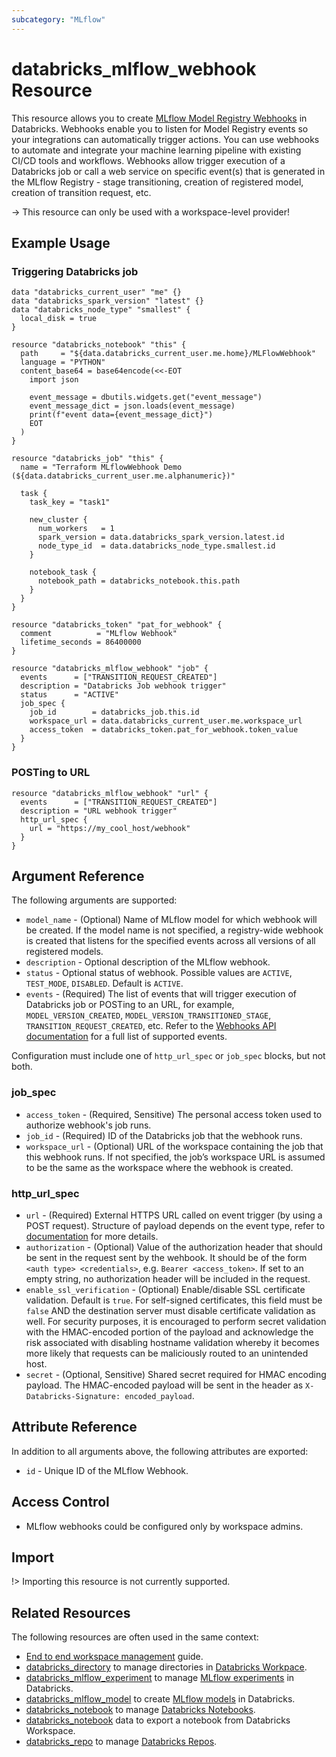 ```yaml
---
subcategory: "MLflow"
---
```

# databricks_mlflow_webhook Resource

This resource allows you to create [MLflow Model Registry Webhooks](https://docs.databricks.com/applications/mlflow/model-registry-webhooks.html) in Databricks.  Webhooks enable you to listen for Model Registry events so your integrations can automatically trigger actions. You can use webhooks to automate and integrate your machine learning pipeline with existing CI/CD tools and workflows. Webhooks allow trigger execution of a Databricks job or call a web service on specific event(s) that is generated in the MLflow Registry - stage transitioning, creation of registered model, creation of transition request, etc.

-> This resource can only be used with a workspace-level provider!

## Example Usage

### Triggering Databricks job

```hcl
data "databricks_current_user" "me" {}
data "databricks_spark_version" "latest" {}
data "databricks_node_type" "smallest" {
  local_disk = true
}

resource "databricks_notebook" "this" {
  path     = "${data.databricks_current_user.me.home}/MLFlowWebhook"
  language = "PYTHON"
  content_base64 = base64encode(<<-EOT
    import json

    event_message = dbutils.widgets.get("event_message")
    event_message_dict = json.loads(event_message)
    print(f"event data={event_message_dict}")
    EOT
  )
}

resource "databricks_job" "this" {
  name = "Terraform MLflowWebhook Demo (${data.databricks_current_user.me.alphanumeric})"

  task {
    task_key = "task1"

    new_cluster {
      num_workers   = 1
      spark_version = data.databricks_spark_version.latest.id
      node_type_id  = data.databricks_node_type.smallest.id
    }

    notebook_task {
      notebook_path = databricks_notebook.this.path
    }
  }
}

resource "databricks_token" "pat_for_webhook" {
  comment          = "MLflow Webhook"
  lifetime_seconds = 86400000
}

resource "databricks_mlflow_webhook" "job" {
  events      = ["TRANSITION_REQUEST_CREATED"]
  description = "Databricks Job webhook trigger"
  status      = "ACTIVE"
  job_spec {
    job_id        = databricks_job.this.id
    workspace_url = data.databricks_current_user.me.workspace_url
    access_token  = databricks_token.pat_for_webhook.token_value
  }
}
```

### POSTing to URL

```hcl
resource "databricks_mlflow_webhook" "url" {
  events      = ["TRANSITION_REQUEST_CREATED"]
  description = "URL webhook trigger"
  http_url_spec {
    url = "https://my_cool_host/webhook"
  }
}
```

## Argument Reference

The following arguments are supported:

* `model_name` - (Optional) Name of MLflow model for which webhook will be created. If the model name is not specified, a registry-wide webhook is created that listens for the specified events across all versions of all registered models.
* `description` - Optional description of the MLflow webhook.
* `status` - Optional status of webhook. Possible values are `ACTIVE`, `TEST_MODE`, `DISABLED`. Default is `ACTIVE`.
* `events` - (Required) The list of events that will trigger execution of Databricks job or POSTing to an URL, for example, `MODEL_VERSION_CREATED`, `MODEL_VERSION_TRANSITIONED_STAGE`, `TRANSITION_REQUEST_CREATED`, etc.  Refer to the [Webhooks API documentation](https://docs.databricks.com/dev-tools/api/latest/mlflow.html#operation/create-registry-webhook) for a full list of supported events.

Configuration must include one of `http_url_spec` or `job_spec` blocks, but not both.

### job_spec

* `access_token` - (Required, Sensitive) The personal access token used to authorize webhook's job runs.
* `job_id` - (Required) ID of the Databricks job that the webhook runs.
* `workspace_url` - (Optional) URL of the workspace containing the job that this webhook runs. If not specified, the job’s workspace URL is assumed to be the same as the workspace where the webhook is created.

### http_url_spec

* `url` - (Required) External HTTPS URL called on event trigger (by using a POST request). Structure of payload depends on the event type, refer to [documentation](https://docs.databricks.com/applications/mlflow/model-registry-webhooks.html) for more details.
* `authorization` - (Optional) Value of the authorization header that should be sent in the request sent by the wehbook.  It should be of the form `<auth type> <credentials>`, e.g. `Bearer <access_token>`. If set to an empty string, no authorization header will be included in the request.
* `enable_ssl_verification` - (Optional) Enable/disable SSL certificate validation. Default is `true`. For self-signed certificates, this field must be `false` AND the destination server must disable certificate validation as well. For security purposes, it is encouraged to perform secret validation with the HMAC-encoded portion of the payload and acknowledge the risk associated with disabling hostname validation whereby it becomes more likely that requests can be maliciously routed to an unintended host.
* `secret` - (Optional, Sensitive) Shared secret required for HMAC encoding payload. The HMAC-encoded payload will be sent in the header as `X-Databricks-Signature: encoded_payload`.

## Attribute Reference

In addition to all arguments above, the following attributes are exported:

* `id` - Unique ID of the MLflow Webhook.

## Access Control

* MLflow webhooks could be configured only by workspace admins.

## Import

!> Importing this resource is not currently supported.

## Related Resources

The following resources are often used in the same context:

* [End to end workspace management](../guides/workspace-management.md) guide.
* [databricks_directory](directory.md) to manage directories in [Databricks Workpace](https://docs.databricks.com/workspace/workspace-objects.html).
* [databricks_mlflow_experiment](mlflow_experiment.md) to manage [MLflow experiments](https://docs.databricks.com/data/data-sources/mlflow-experiment.html) in Databricks.
* [databricks_mlflow_model](mlflow_model.md) to create [MLflow models](https://docs.databricks.com/applications/mlflow/models.html) in Databricks.
* [databricks_notebook](notebook.md) to manage [Databricks Notebooks](https://docs.databricks.com/notebooks/index.html).
* [databricks_notebook](../data-sources/notebook.md) data to export a notebook from Databricks Workspace.
* [databricks_repo](repo.md) to manage [Databricks Repos](https://docs.databricks.com/repos.html).
